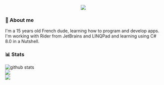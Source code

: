 <p align=center>
  <img src="https://i.imgur.com/1EfCtzX.gif">
</p>


### 🤔 About me
<p>I'm a 15 years old French dude, learning how to program and develop apps.<br/>
I'm working with Rider from JetBrains and LINQPad and learning using C# 8.0 in a Nutshell.</p>

### 📊 Stats

<p align=center>
  
<img aling=center src="https://github-readme-stats.vercel.app/api?username=anuraghazra&show_icons=true&theme=darcula" alt="github stats"/></br>
<img src="https://github-readme-stats.vercel.app/api/top-langs/?username=Astyr6&hide=batchfile,nsis&theme=darcula"/><br/>
<img src="https://visitor-badge.laobi.icu/badge?page_id=Astyr6.Astyr6"/><br/>

</p>
